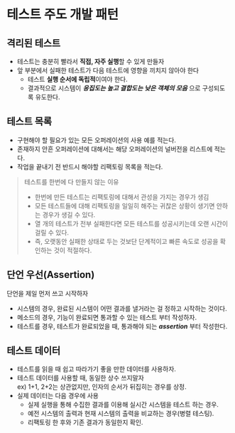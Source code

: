 # 테스트 주도 개발 패턴

## 격리된 테스트

- 테스트는 충분히 빨라서 **직접, 자주 실행**할 수 있게 만들자
- 앞 부분에서 실패한 테스트가 다음 테스트에 영향을 끼치지 않아야 한다
  - 테스트 **실행 순서에 독립적**이여야 한다.
  - 결과적으로 시스템이 **_응집도는 높고 결합도는 낮은 객체의 모음_** 으로 구성되도록 유도한다.

## 테스트 목록

- 구현해야 할 필요가 있는 모든 오퍼레이션의 사용 예를 적는다.
- 존재하지 안흔 오퍼레이션에 대해서는 해당 오퍼레이션의 널버전을 리스트에 적는다.
- 작업을 끝내기 전 반드시 해야할 리팩토링 목록을 적는다.

> 테스트를 한번에 다 만들지 않는 이유
>- 한번에 만든 테스트는 리팩토링에 대해서 관성을 가지는 경우가 생김
>  - 모든 테스트들에 대해 리팩토링을 일일히 해주는 귀찮은 상황이 생기면 안하는 경우가 생길 수 있다.
>- 열 개의 테스트가 전부 실패한다면 모든 테스트를 성공시키는데 오랜 시간이 걸릴 수 있다.
>  - 즉, 오랫동안 실패한 상태로 두는 것보단 단계적이고 빠른 속도로 성공을 확인하는 것이 적절하다.

## 단언 우선(Assertion)

단언을 제일 먼저 쓰고 시작하자
- 시스템의 경우, 완료된 시스템이 어떤 결과를 낼거라는 걸 정하고 시작하는 것이다.
- 메소드의 경우, 기능이 완료되면 통과할 수 있는 테스트 부터 작성하자.
- 테스트를 경우, 테스트가 완료되었을 때, 통과해야 되는 **_assertion_** 부터 작성한다.

## 테스트 데이터
- 테스트를 읽을 때 쉽고 따라가기 좋을 만한 데이터를 사용하자.
- 테스트 데이터를 사용할 때, 동일한 상수 쓰지말자
<br/> ex) 1+1, 2+2는 상관없지만, 인자의 순서가 뒤집히는 경우를 상정.
- 실제 데이터는 다음 경우에 사용
  - 실제 실행을 통해 수집한 결과를 이용해 실시간 시스템을 테스트 하는 경우.
  - 예전 시스템의 출력과 현재 시스템의 출력을 비교하는 경우(병렬 테스팅).
  - 리팩토링 한 후와 기존 결과가 동일한지 확인.